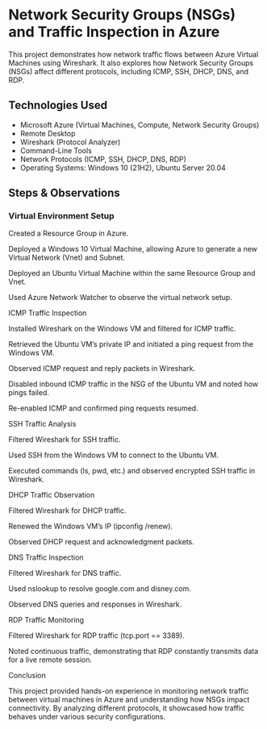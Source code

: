 <h1>Network Security Groups (NSGs) and Traffic Inspection in Azure</h1>
This project demonstrates how network traffic flows between Azure Virtual Machines using Wireshark. It also explores how Network Security Groups (NSGs) affect different protocols, including ICMP, SSH, DHCP, DNS, and RDP.

<h2>Technologies Used</h2>

- Microsoft Azure (Virtual Machines, Compute, Network Security Groups)
- Remote Desktop
- Wireshark (Protocol Analyzer)
- Command-Line Tools
- Network Protocols (ICMP, SSH, DHCP, DNS, RDP)
- Operating Systems: Windows 10 (21H2), Ubuntu Server 20.04

<h2>Steps & Observations</h2>

<h3>Virtual Environment Setup</h3>

Created a Resource Group in Azure.

Deployed a Windows 10 Virtual Machine, allowing Azure to generate a new Virtual Network (Vnet) and Subnet.

Deployed an Ubuntu Virtual Machine within the same Resource Group and Vnet.

Used Azure Network Watcher to observe the virtual network setup.

ICMP Traffic Inspection

Installed Wireshark on the Windows VM and filtered for ICMP traffic.

Retrieved the Ubuntu VM’s private IP and initiated a ping request from the Windows VM.

Observed ICMP request and reply packets in Wireshark.

Disabled inbound ICMP traffic in the NSG of the Ubuntu VM and noted how pings failed.

Re-enabled ICMP and confirmed ping requests resumed.

SSH Traffic Analysis

Filtered Wireshark for SSH traffic.

Used SSH from the Windows VM to connect to the Ubuntu VM.

Executed commands (ls, pwd, etc.) and observed encrypted SSH traffic in Wireshark.

DHCP Traffic Observation

Filtered Wireshark for DHCP traffic.

Renewed the Windows VM’s IP (ipconfig /renew).

Observed DHCP request and acknowledgment packets.

DNS Traffic Inspection

Filtered Wireshark for DNS traffic.

Used nslookup to resolve google.com and disney.com.

Observed DNS queries and responses in Wireshark.

RDP Traffic Monitoring

Filtered Wireshark for RDP traffic (tcp.port == 3389).

Noted continuous traffic, demonstrating that RDP constantly transmits data for a live remote session.

Conclusion

This project provided hands-on experience in monitoring network traffic between virtual machines in Azure and understanding how NSGs impact connectivity. By analyzing different protocols, it showcased how traffic behaves under various security configurations.

